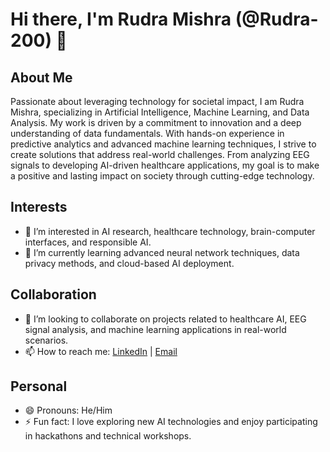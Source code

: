 # Hi there, I'm Rudra Mishra (@Rudra-200) 👋

## About Me
Passionate about leveraging technology for societal impact, I am Rudra Mishra, specializing in Artificial Intelligence, Machine Learning, and Data Analysis. My work is driven by a commitment to innovation and a deep understanding of data fundamentals. With hands-on experience in predictive analytics and advanced machine learning techniques, I strive to create solutions that address real-world challenges. From analyzing EEG signals to developing AI-driven healthcare applications, my goal is to make a positive and lasting impact on society through cutting-edge technology.

## Interests
- 👀 I’m interested in AI research, healthcare technology, brain-computer interfaces, and responsible AI.
- 🌱 I’m currently learning advanced neural network techniques, data privacy methods, and cloud-based AI deployment.

## Collaboration
- 💞️ I’m looking to collaborate on projects related to healthcare AI, EEG signal analysis, and machine learning applications in real-world scenarios.
- 📫 How to reach me: [LinkedIn](https://www.linkedin.com/in/rudra-mishra/) | [Email](rudramishrassd.2635@gmail.com)

## Personal
- 😄 Pronouns: He/Him
- ⚡ Fun fact: I love exploring new AI technologies and enjoy participating in hackathons and technical workshops.

<!---
Rudra-200/Rudra-200 is a ✨ special ✨ repository because its `README.md` (this file) appears on your GitHub profile.
You can click the Preview link to take a look at your changes.
--->

